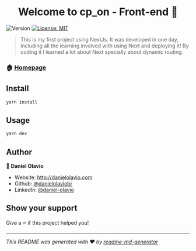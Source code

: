 <h1 align="center">Welcome to cp_on - Front-end 👋</h1>
<p>
  <img alt="Version" src="https://img.shields.io/badge/version-1.0.0-blue.svg?cacheSeconds=2592000" />
  <a href="#" target="_blank">
    <img alt="License: MIT" src="https://img.shields.io/badge/License-MIT-yellow.svg" />
  </a>
</p>

> This is my first project using NextJs. It was developed in one day, including all the learning involved with using Next and deploying it! By coding it I learned a lot about Next specially about dynamic routing.

### 🏠 [Homepage](https://cp-on.vercel.app)

## Install

```sh
yarn install
```

## Usage

```sh
yarn dev
```

## Author

👤 **Daniel Olavio**

* Website: http://danielolavio.com
* Github: [@danielolaviobr](https://github.com/danielolaviobr)
* LinkedIn: [@daniel-olavio](https://linkedin.com/in/daniel-olavio)

## Show your support

Give a ⭐️ if this project helped you!

***
_This README was generated with ❤️ by [readme-md-generator](https://github.com/kefranabg/readme-md-generator)_